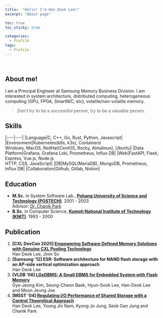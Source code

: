 ```yaml
---
title:  "Hello! I'm Han Deok Lee!"
excerpt: "About page"

toc: true
toc_sticky: true

categories:
  - Profile
tags:
  - Profile
---
```

<br>

## About me!

I am a Principal Engineer at Samsung Memory Business Division. I am interested in system architecture, distributed computing, heterogeneous computing (GPU, FPGA, SmartNIC, etc), volatile/non-volatile memory.

> Don't try to be a successful person, try to be a valuable person.

## Skills

|:---|:---|
|Language|C, C++, Go, Rust, Python, Javascript|
|Environment|Kubernetes(k8s, k3s), Containerd<br>Windows, MacOS, RedHat(CentOS, Rocky, Almalinux), Ubuntu|
|Data Platform|Grafana, Grafana Loki, Prometheus, Influx DB|
|Web|FastAPI, Flask, Express, Vue.js, Node.js<br>HTTP, CSS, JavaScript|
|DB|MySQL(MariaDB), MongoDB, Prometheus, Influx DB|
|Collaboration|Github, Gitlab, Notion|

## Education

- **M.Sc.** in System Software Lab., **[Pohang University of Science and Technology (POSTECH)](https://sslab.postech.ac.kr/)**. 2001 - 2003<br>
  Advisor: [Dr. Chanik Park](https://sslab.postech.ac.kr/chanik-park.html)
- **B.Sc.** in Computer Science, **[Kumoh National Institute of Technology (KNIT)](https://ce.kumoh.ac.kr/ce/)**. 1993 - 2000

## Publication

1. **[CXL DevCon 2025] [Empowering Software Defined Memory Solutions with Genuine CXL Pooling Technology](https://computeexpresslink.org/cxl-devcon-2025/)**<br>
   Han Deok Lee, Jinin So
2. **[Samsung '12] ESR: Software architecture for NAND flash storage with an AP-side vertical optimization approach**<br>
   Han Deok Lee
3. **[VLDB ‘06] [LGeDBMS: A Small DBMS for Embedded System with Flash Memory](https://www.vldb.org/conf/2006/p1255-kim.pdf)**<br>
   Gye-Jeong Kim, Seung-Cheon Baek, Hyun-Sook Lee, Han-Deok Lee and Moon Jeung Joe
4. **[MSST '04] [Regulating I/O Performance of Shared Storage with a Control Theoretical Approach](https://www.researchgate.net/publication/221397010_Regulating_IO_Performance_of_Shared_Storage_with_a_Control_Theoretical_Approach)**<br>
   Han Deok Lee, Young Jin Nam, Kyong Jo Jung, Seok Gan Jung and Chanik Park